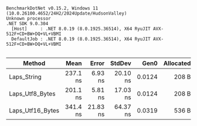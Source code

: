 ```

BenchmarkDotNet v0.15.2, Windows 11 (10.0.26100.4652/24H2/2024Update/HudsonValley)
Unknown processor
.NET SDK 9.0.304
  [Host]     : .NET 8.0.19 (8.0.1925.36514), X64 RyuJIT AVX-512F+CD+BW+DQ+VL+VBMI
  DefaultJob : .NET 8.0.19 (8.0.1925.36514), X64 RyuJIT AVX-512F+CD+BW+DQ+VL+VBMI


```
| Method           | Mean     | Error    | StdDev   | Gen0   | Allocated |
|----------------- |---------:|---------:|---------:|-------:|----------:|
| Laps_String      | 237.1 ns |  6.93 ns | 20.10 ns | 0.0124 |     208 B |
| Laps_Utf8_Bytes  | 201.1 ns |  5.81 ns | 17.03 ns | 0.0124 |     208 B |
| Laps_Utf16_Bytes | 341.4 ns | 21.83 ns | 64.37 ns | 0.0319 |     536 B |
